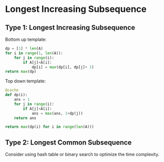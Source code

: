 # Longest Increasing Subsequence

## Type 1: Longest Increasing Subsequence

Bottom up template:

``` py
dp = [1] * len(A)
for i in range(1, len(A)):
    for j in range(i):
        if A[j]<A[i]:
            dp[i] = max(dp[i], dp[j]+ 1)
return max(dp)
```

Top down template:

``` py
@cache
def dp(i):
    ans = 1
    for j in range(i):
        if A[j]<A[i]:
            ans = max(ans, 1+dp(j))
    return ans

return max(dp(i) for i in range(len(A)))
```

## Type 2: Longest Common Subsequence

Consider using hash table or binary search to optimize the time complexity.
